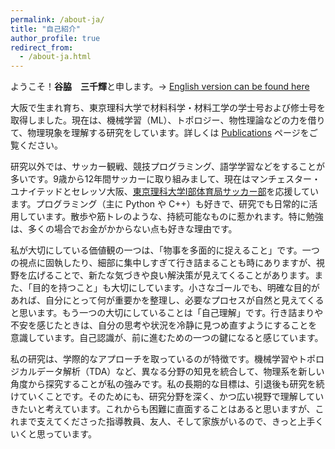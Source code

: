 ```yaml
---
permalink: /about-ja/
title: "自己紹介"
author_profile: true
redirect_from: 
  - /about-ja.html
---
```


ようこそ！**谷脇　三千輝**と申します。-> [English version can be found here](/about/)

大阪で生まれ育ち、東京理科大学で材料科学・材料工学の学士号および修士号を取得しました。現在は、機械学習（ML）、トポロジー、物性理論などの力を借りて、物理現象を理解する研究をしています。詳しくは [Publications](/publications/) ページをご覧ください。

研究以外では、サッカー観戦、競技プログラミング、語学学習などをすることが多いです。9歳から12年間サッカーに取り組みまして、現在はマンチェスター・ユナイテッドとセレッソ大阪、[東京理科大学Ⅰ部体育局サッカー部](https://tus-footballclub.jimdofree.com/)を応援しています。プログラミング（主に Python や C++）も好きで、研究でも日常的に活用しています。散歩や筋トレのような、持続可能なものに惹かれます。特に勉強は、多くの場合でお金がかからない点も好きな理由です。

私が大切にしている価値観の一つは、「物事を多面的に捉えること」です。一つの視点に固執したり、細部に集中しすぎて行き詰まることも時にありますが、視野を広げることで、新たな気づきや良い解決策が見えてくることがあります。また、「目的を持つこと」も大切にしています。小さなゴールでも、明確な目的があれば、自分にとって何が重要かを整理し、必要なプロセスが自然と見えてくると思います。もう一つの大切にしていることは「自己理解」です。行き詰まりや不安を感じたときは、自分の思考や状況を冷静に見つめ直すようにすることを意識しています。自己認識が、前に進むための一つの鍵になると感じています。

私の研究は、学際的なアプローチを取っているのが特徴です。機械学習やトポロジカルデータ解析（TDA）など、異なる分野の知見を統合して、物理系を新しい角度から探究することが私の強みです。私の長期的な目標は、引退後も研究を続けていくことです。そのためにも、研究分野を深く、かつ広い視野で理解していきたいと考えています。これからも困難に直面することはあると思いますが、これまで支えてくださった指導教員、友人、そして家族がいるので、きっと上手くいくと思っています。

